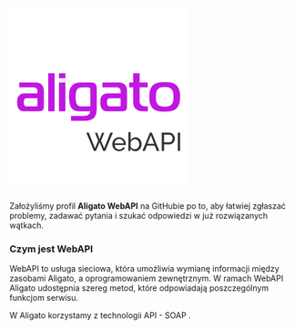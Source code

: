 # ![Aligato WebAPI](https://raw.githubusercontent.com/AligatoBlockchain/aligato-webapi/master/aligato-webapi150x150.png)

Założyliśmy profil **Aligato WebAPI** na GitHubie po to, aby łatwiej zgłaszać problemy, zadawać pytania i szukać odpowiedzi w już rozwiązanych wątkach. 

### Czym jest WebAPI
WebAPI to usługa sieciowa, która umożliwia wymianę informacji między zasobami Aligato, a oprogramowaniem zewnętrznym. W ramach WebAPI Aligato udostępnia szereg metod, które odpowiadają poszczególnym funkcjom serwisu.

W Aligato korzystamy z technologii API - SOAP .


